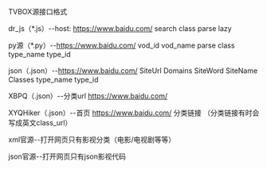 TVBOX源接口格式


dr_js（*.js）--host: https://www.baidu.com/ search class parse lazy


py源（*.py）--https://www.baidu.com/ vod_id vod_name parse class type_name type_id


json（.json）--https://www.baidu.com/ SiteUrl Domains SiteWord SiteName Classes type_name type_id


XBPQ（.json）--分类url https://www.baidu.com/


XYQHiker（.json）--首页 https://www.baidu.com/ 分类链接 （分类链接有时会写成英文class_url）


xml官源--打开网页只有影视分类（电影/电视剧等等）


json官源--打开网页只有json影视代码
